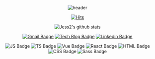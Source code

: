 <div align="center">
  
![header](https://capsule-render.vercel.app/api?type=egg&color=ffd500&height=150&section=header&text=Frontend%20Developer,%20Jess2&fontSize=30&animation=twinkling&fontColor=ffffff&descAlignY=30)
  
[![Hits](https://hits.seeyoufarm.com/api/count/incr/badge.svg?url=https%3A%2F%2Fgithub.com%2FJESS2&count_bg=%2379C83D&title_bg=%23555555&icon=&icon_color=%23E7E7E7&title=hits&edge_flat=false)](https://hits.seeyoufarm.com)

[![Jess2's github stats](https://github-readme-stats.vercel.app/api?username=JESS2&theme=gruvbox&show_icons=true)](https://github.com/JESS2/github-readme-stats)

[![Gmail Badge](https://img.shields.io/badge/Gmail-d14836?style=flat-square&logo=Gmail&logoColor=white&link=mailto:jess2.developer@gmail.com)](mailto:jess2.developer@gmail.com)
[![Tech Blog Badge](http://img.shields.io/badge/-Tech%20blog-black?style=flat-square&logo=github&link=https://jess2.xyz)](https://jess2.xyz)
[![Linkedin Badge](https://img.shields.io/badge/-LinkedIn-blue?style=flat-square&logo=Linkedin&logoColor=white&link=https://www.linkedin.com/in/devsoyeonjung/)](https://www.linkedin.com/in/devsoyeonjung/)

![JS Badge](http://img.shields.io/badge/-JavaScript-f7df1e?style=flat-square&logo=javascript&logoColor=white)
![TS Badge](http://img.shields.io/badge/-TypeScript-3178c6?style=flat-square&logo=typescript&logoColor=white)
![Vue Badge](http://img.shields.io/badge/-Vue.js-4ec18d?style=flat-square&logo=vuedotjs&logoColor=white)
![React Badge](http://img.shields.io/badge/-React.js-61dafb?style=flat-square&logo=react&logoColor=white)
![HTML Badge](http://img.shields.io/badge/-HTML5-FF5733?style=flat-square&logo=html5&logoColor=white)
![CSS Badge](http://img.shields.io/badge/-CSS3-096eb1?style=flat-square&logo=css3&logoColor=white)
![Sass Badge](http://img.shields.io/badge/-Sass-CC6699?style=flat-square&logo=sass&logoColor=white)
  
</div>
